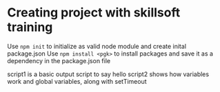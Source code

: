 # Creating project with skillsoft training
Use `npm init` to initialize as valid node module and create inital package.json
Use `npm install <pgk>` to install packages and save it as a dependency in the package.json file

script1 is a basic output script to say hello
script2 shows how variables work and global variables, along with setTimeout
